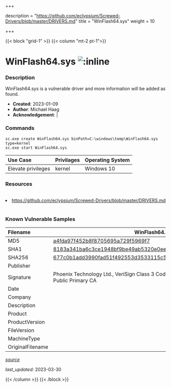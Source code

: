 +++

description = "https://github.com/eclypsium/Screwed-Drivers/blob/master/DRIVERS.md"
title = "WinFlash64.sys"
weight = 10

+++


{{< block "grid-1" >}}
{{< column "mt-2 pt-1">}}


# WinFlash64.sys ![:inline](/images/twitter_verified.png) 


### Description

WinFlash64.sys is a vulnerable driver and more information will be added as found.

- **Created**: 2023-01-09
- **Author**: Michael Haag
- **Acknowledgement**:  | [](https://twitter.com/)

### Commands

```
sc.exe create WinFlash64.sys binPath=C:\windows\temp\WinFlash64.sys type=kernel
sc.exe start WinFlash64.sys
```

| Use Case | Privilages | Operating System | 
|:---- | ---- | ---- |
| Elevate privileges | kernel | Windows 10 |

### Resources
<br>
<li><a href=" https://github.com/eclypsium/Screwed-Drivers/blob/master/DRIVERS.md"> https://github.com/eclypsium/Screwed-Drivers/blob/master/DRIVERS.md</a></li>
<br>

### Known Vulnerable Samples

| Filename | WinFlash64.sys |
|:---- | ---- | 
| MD5 | <a href="https://www.virustotal.com/gui/file/a4fda97f452b8f8705695a729f5969f7">a4fda97f452b8f8705695a729f5969f7</a> |
| SHA1 | <a href="https://www.virustotal.com/gui/file/8183a341ba6c3ce1948bf9be49ab5320e0ee324d">8183a341ba6c3ce1948bf9be49ab5320e0ee324d</a> |
| SHA256 | <a href="https://www.virustotal.com/gui/file/677c0b1add3990fad51f492553d3533115c50a242a919437ccb145943011d2bf">677c0b1add3990fad51f492553d3533115c50a242a919437ccb145943011d2bf</a> |
| Publisher |  |
| Signature | Phoenix Technology Ltd., VeriSign Class 3 Code Signing 2004 CA, VeriSign Class 3 Public Primary CA   |
| Date |  |
| Company |  |
| Description |  |
| Product |  |
| ProductVersion |  |
| FileVersion |  |
| MachineType |  |
| OriginalFilename |  |



[*source*](https://github.com/magicsword-io/LOLDrivers/tree/main/yaml/winflash64.sys.yml)

*last_updated:* 2023-03-30








{{< /column >}}
{{< /block >}}
